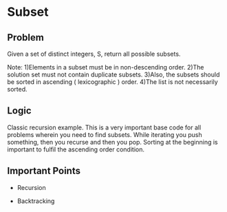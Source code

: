 # Subset

## Problem

Given a set of distinct integers, S, return all possible subsets.

Note:
1)Elements in a subset must be in non-descending order.
2)The solution set must not contain duplicate subsets.
3)Also, the subsets should be sorted in ascending ( lexicographic ) order.
4)The list is not necessarily sorted.

## Logic

Classic recursion example. This is a very important base code for all problems wherein you need to find subsets. While iterating you push something, then you recurse and then you pop. Sorting at the beginning is important to fulfil the ascending order condition.

## Important Points

- Recursion

- Backtracking